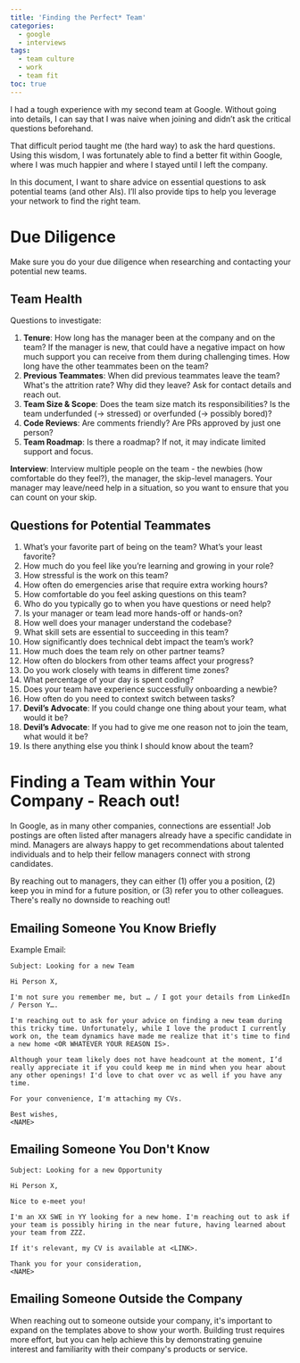 ```yaml
---
title: 'Finding the Perfect* Team'
categories:
  - google
  - interviews
tags:
  - team culture
  - work
  - team fit
toc: true
---
```


I had a tough experience with my second team at Google. Without going into details, I can say that I was naive when joining and didn’t ask the critical questions beforehand.

That difficult period taught me (the hard way) to ask the hard questions. Using this wisdom, I was fortunately able to find a better fit within Google, where I was much happier and where I stayed until I left the company.

In this document, I want to share advice on essential questions to ask potential teams (and other AIs). I’ll also provide tips to help you leverage your network to find the right team.

# Due Diligence

Make sure you do your due diligence when researching and contacting your potential new teams.

## Team Health

Questions to investigate:

1. **Tenure**: How long has the manager been at the company and on the team? If the manager is new, that could have a negative impact on how much support you can receive from them during challenging times. How long have the other teammates been on the team?
2. **Previous Teammates**: When did previous teammates leave the team? What's the attrition rate? Why did they leave? Ask for contact details and reach out.
3. **Team Size & Scope**: Does the team size match its responsibilities? Is the team underfunded (→ stressed) or overfunded (→ possibly bored)?
4. **Code Reviews**: Are comments friendly? Are PRs approved by just one person?
5. **Team Roadmap**: Is there a roadmap? If not, it may indicate limited support and focus.

**Interview**: Interview multiple people on the team - the newbies (how comfortable do they feel?), the manager, the skip-level managers. Your manager may leave/need help in a situation, so you want to ensure that you can count on your skip.

## Questions for Potential Teammates

1. What’s your favorite part of being on the team? What’s your least favorite?
1. How much do you feel like you’re learning and growing in your role?
1. How stressful is the work on this team?
1. How often do emergencies arise that require extra working hours?
1. How comfortable do you feel asking questions on this team?
1. Who do you typically go to when you have questions or need help?
1. Is your manager or team lead more hands-off or hands-on?
1. How well does your manager understand the codebase?
1. What skill sets are essential to succeeding in this team?
1. How significantly does technical debt impact the team’s work?
1. How much does the team rely on other partner teams?
1. How often do blockers from other teams affect your progress?
1. Do you work closely with teams in different time zones?
1. What percentage of your day is spent coding?
1. Does your team have experience successfully onboarding a newbie?
1. How often do you need to context switch between tasks?
1. **Devil’s Advocate**: If you could change one thing about your team, what would it be?
1. **Devil’s Advocate**: If you had to give me one reason not to join the team, what would it be?
1. Is there anything else you think I should know about the team?

# Finding a Team within Your Company - Reach out!

In Google, as in many other companies, connections are essential! Job postings are often listed after managers already have a specific candidate in mind. Managers are always happy to get recommendations about talented individuals and to help their fellow managers connect with strong candidates.

By reaching out to managers, they can either (1) offer you a position, (2) keep you in mind for a future position, or (3) refer you to other colleagues. There's really no downside to reaching out!

## Emailing Someone You Know Briefly

Example Email:

```
Subject: Looking for a new Team

Hi Person X,

I'm not sure you remember me, but … / I got your details from LinkedIn / Person Y….

I'm reaching out to ask for your advice on finding a new team during this tricky time. Unfortunately, while I love the product I currently work on, the team dynamics have made me realize that it's time to find a new home <OR WHATEVER YOUR REASON IS>.

Although your team likely does not have headcount at the moment, I’d really appreciate it if you could keep me in mind when you hear about any other openings! I'd love to chat over vc as well if you have any time.

For your convenience, I'm attaching my CVs.

Best wishes,
<NAME>
```

## Emailing Someone You Don't Know

```
Subject: Looking for a new Opportunity

Hi Person X,

Nice to e-meet you!

I'm an XX SWE in YY looking for a new home. I'm reaching out to ask if your team is possibly hiring in the near future, having learned about your team from ZZZ.

If it's relevant, my CV is available at <LINK>.

Thank you for your consideration,
<NAME>
```

## Emailing Someone Outside the Company

When reaching out to someone outside your company, it's important to expand on the templates above to show your worth. Building trust requires more effort, but you can help achieve this by demonstrating genuine interest and familiarity with their company's products or service.
